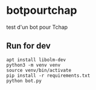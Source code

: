 # botpourtchap
test d'un bot pour Tchap

## Run for dev

```
apt install libolm-dev
python3 -m venv venv
source venv/bin/activate
pip install -r requirements.txt
python bot.py
```
